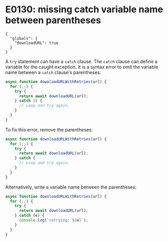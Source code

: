 # E0130: missing catch variable name between parentheses

```config-for-examples
{
  "globals": {
    "downloadURL": true
  }
}
```

A `try` statement can have a `catch` clause. The `catch` clause can define a
variable for the caught exception. It is a syntax error to omit the variable
name between a `catch` clause's parentheses:

```javascript
async function downloadURLWithRetries(url) {
  for (;;) {
    try {
      return await downloadURL(url);
    } catch () {
      // Loop and try again.
    }
  }
}
```

To fix this error, remove the parentheses:

```javascript
async function downloadURLWithRetries(url) {
  for (;;) {
    try {
      return await downloadURL(url);
    } catch {
      // Loop and try again.
    }
  }
}
```

Alternatively, write a variable name between the parentheses:

```javascript
async function downloadURLWithRetries(url) {
  for (;;) {
    try {
      return await downloadURL(url);
    } catch (e) {
      console.log(`retrying: ${e}`);
    }
  }
}
```
